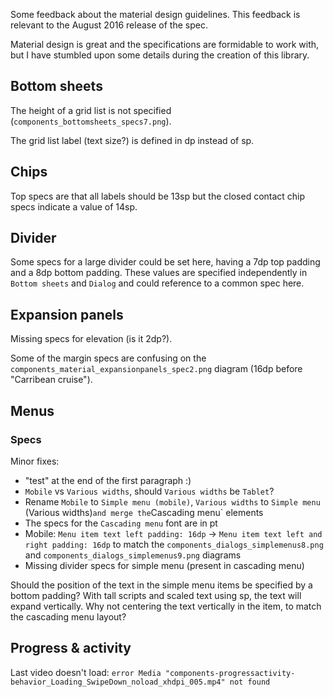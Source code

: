 
Some feedback about the material design guidelines.
This feedback is relevant to the August 2016 release of the spec.

Material design is great and the specifications are formidable to work with,
but I have stumbled upon some details during the creation of this library.


Bottom sheets
-------------

The height of a grid list is not specified (`components_bottomsheets_specs7.png`).

The grid list label (text size?) is defined in dp instead of sp.

Chips
-----

Top specs are that all labels should be 13sp but the closed contact chip specs indicate a value of 14sp.

Divider
-------

Some specs for a large divider could be set here, having a 7dp top padding and a 8dp bottom padding.
These values are specified independently in `Bottom sheets` and `Dialog` and could reference to a common spec here.

Expansion panels
----------------

Missing specs for elevation (is it 2dp?).

Some of the margin specs are confusing on the `components_material_expansionpanels_spec2.png` diagram (16dp before "Carribean cruise").

Menus
-----

### Specs

Minor fixes:
- "test" at the end of the first paragraph :)
- `Mobile` vs `Various widths`, should `Various widths` be `Tablet`?
- Rename `Mobile` to `Simple menu (mobile)`, `Various widths` to `Simple menu `(Various widths)` and merge the `Cascading menu` elements
- The specs for the `Cascading menu` font are in pt
- Mobile: `Menu item text left padding: 16dp` -> `Menu item text left and right padding: 16dp` to match the `components_dialogs_simplemenus8.png` and `components_dialogs_simplemenus9.png` diagrams
- Missing divider specs for simple menu (present in cascading menu)

Should the position of the text in the simple menu items be specified by a bottom padding?
With tall scripts and scaled text using sp, the text will expand vertically.
Why not centering the text vertically in the item, to match the cascading menu layout?

Progress & activity
-------------------

Last video doesn't load: `error Media "components-progressactivity-behavior_Loading_SwipeDown_noload_xhdpi_005.mp4" not found`
